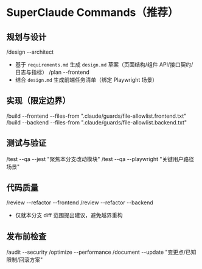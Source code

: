 # SuperClaude Commands（推荐）

## 规划与设计
/design --architect
- 基于 `requirements.md` 生成 `design.md` 草案（页面结构/组件 API/接口契约/日志与指标）
/plan --frontend
- 结合 `design.md` 生成前端任务清单（绑定 Playwright 场景）

## 实现（限定边界）
/build --frontend --files-from ".claude/guards/file-allowlist.frontend.txt"
/build --backend  --files-from ".claude/guards/file-allowlist.backend.txt"

## 测试与验证
/test --qa --jest       "聚焦本分支改动模块"
/test --qa --playwright "关键用户路径场景"

## 代码质量
/review --refactor --frontend
/review --refactor --backend
- 仅就本分支 diff 范围提出建议，避免越界重构

## 发布前检查
/audit --security
/optimize --performance
/document --update "变更点/已知限制/回滚方案"